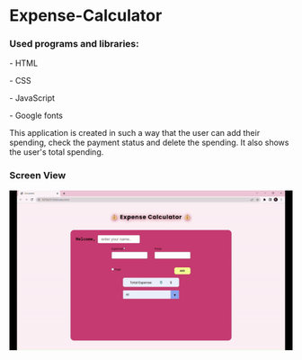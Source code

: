 # Expense-Calculator

<h3>Used programs and libraries:</h3>
<p> - HTML</p>
<p> - CSS</p>
<p> - JavaScript</p>
<p> - Google fonts</p>

This application is created in such a way that the user can add their spending, check the payment status and delete the spending.
It also shows the user's total spending.

<h3>Screen View</h3>

![](sreen.gif)
